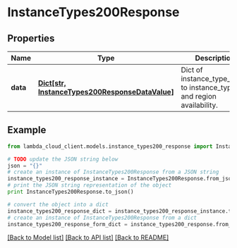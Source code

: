 # InstanceTypes200Response


## Properties
Name | Type | Description | Notes
------------ | ------------- | ------------- | -------------
**data** | [**Dict[str, InstanceTypes200ResponseDataValue]**](InstanceTypes200ResponseDataValue.md) | Dict of instance_type_name to instance_type and region availability. | 

## Example

```python
from lambda_cloud_client.models.instance_types200_response import InstanceTypes200Response

# TODO update the JSON string below
json = "{}"
# create an instance of InstanceTypes200Response from a JSON string
instance_types200_response_instance = InstanceTypes200Response.from_json(json)
# print the JSON string representation of the object
print InstanceTypes200Response.to_json()

# convert the object into a dict
instance_types200_response_dict = instance_types200_response_instance.to_dict()
# create an instance of InstanceTypes200Response from a dict
instance_types200_response_form_dict = instance_types200_response.from_dict(instance_types200_response_dict)
```
[[Back to Model list]](../README.md#documentation-for-models) [[Back to API list]](../README.md#documentation-for-api-endpoints) [[Back to README]](../README.md)


